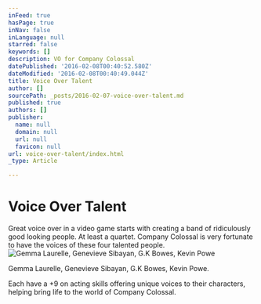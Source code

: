 ```yaml
---
inFeed: true
hasPage: true
inNav: false
inLanguage: null
starred: false
keywords: []
description: VO for Company Colossal
datePublished: '2016-02-08T00:40:52.580Z'
dateModified: '2016-02-08T00:40:49.044Z'
title: Voice Over Talent
author: []
sourcePath: _posts/2016-02-07-voice-over-talent.md
published: true
authors: []
publisher:
  name: null
  domain: null
  url: null
  favicon: null
url: voice-over-talent/index.html
_type: Article

---
```

# Voice Over Talent

Great voice over in a video game starts with creating a band of ridiculously good looking people. At least a quartet. Company Colossal is very fortunate to have the voices of these four talented people.
![Gemma Laurelle, Genevieve Sibayan, G.K Bowes, Kevin Powe](https://the-grid-user-content.s3-us-west-2.amazonaws.com/710b6c41-aab5-4bd6-802b-cbfdcf624826.png)

Gemma  Laurelle, Genevieve Sibayan, G.K Bowes, Kevin Powe.

Each have a +9 on acting skills offering unique voices to their characters, helping bring life to the world of Company Colossal.